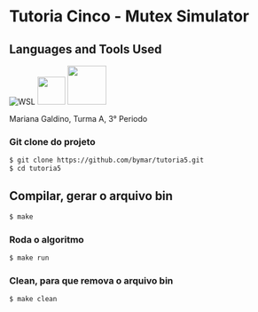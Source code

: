 # Tutoria Cinco - Mutex Simulator

## Languages and Tools Used

![WSL](https://img.shields.io/badge/WSL-E95420?style=for-the-badge&logo=ubuntu&logoColor=white)
<img src="https://img.shields.io/badge/c-%2300599C.svg?style=for-the-badge&logo=c&logoColor=white" width="50">
<img src="https://img.shields.io/badge/-Makefile-orange" width="70">

Mariana Galdino, Turma A, 3° Periodo

### Git clone do projeto

```bash
$ git clone https://github.com/bymar/tutoria5.git
$ cd tutoria5
```

## Compilar, gerar o arquivo bin

```bash
$ make
```

### Roda o algoritmo

```bash
$ make run
```

### Clean, para que remova o arquivo bin 

```bash
$ make clean
```